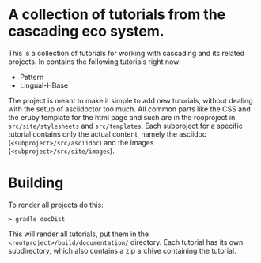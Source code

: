 # A collection of tutorials from the cascading eco system.

This is a collection of tutorials for working with cascading and its related
projects. In contains the following tutorials right now:

* Pattern
* Lingual-HBase

The project is meant to make it simple to add new tutorials, without dealing
with the setup of asciidoctor too much. All common parts like the CSS and the
eruby template for the html page and such are in the rooproject in
`src/site/stylesheets` and `src/templates`. Each subproject for a specific
tutorial contains only the actual content, namely the asciidoc
(`<subproject>/src/asciidoc`) and the images (`<subproject>/src/site/images`).

# Building

To render all projects do this:

    > gradle docDist

This will render all tutorials, put them in the
`<rootproject>/build/documentation/` directory. Each tutorial has its own
subdirectory, which also contains a zip archive containing the tutorial.
